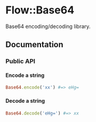 # Flow::Base64

Base64 encoding/decoding library.

## Documentation

### Public API

#### Encode a string

```ruby
Base64.encode('xx') #=> eHg=
```

#### Decode a string

```ruby
Base64.decode('eHg=') #=> xx
```
